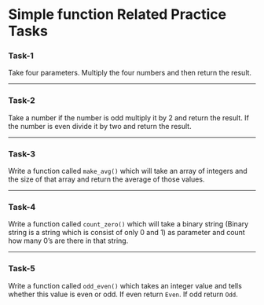 # Simple function Related Practice Tasks

### Task-1  
Take four parameters. Multiply the four numbers and then return the result.

---

### Task-2
Take a number if the number is odd multiply it by 2 and return the result. If the number is even divide it by two and return the result.

---

### Task-3
Write a function called `make_avg()` which will take an array of integers and the size of that array and return the average of those values.

---

### Task-4  
Write a function called `count_zero()` which will take a binary string (Binary string is a string which is consist of only 0 and 1) as parameter and count how many 0’s are there in that string.

---

### Task-5 
Write a function called `odd_even()` which takes an integer value and tells whether this value is even or odd. If even return `Even`. If odd return `Odd`.
